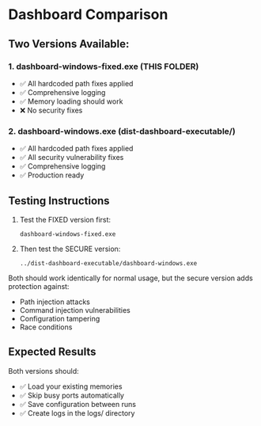 # Dashboard Comparison

## Two Versions Available:

### 1. dashboard-windows-fixed.exe (THIS FOLDER)
- ✅ All hardcoded path fixes applied
- ✅ Comprehensive logging
- ✅ Memory loading should work
- ❌ No security fixes

### 2. dashboard-windows.exe (dist-dashboard-executable/)
- ✅ All hardcoded path fixes applied
- ✅ All security vulnerability fixes
- ✅ Comprehensive logging
- ✅ Production ready

## Testing Instructions

1. Test the FIXED version first:
   ```
   dashboard-windows-fixed.exe
   ```

2. Then test the SECURE version:
   ```
   ../dist-dashboard-executable/dashboard-windows.exe
   ```

Both should work identically for normal usage, but the secure version adds protection against:
- Path injection attacks
- Command injection vulnerabilities
- Configuration tampering
- Race conditions

## Expected Results

Both versions should:
- ✅ Load your existing memories
- ✅ Skip busy ports automatically
- ✅ Save configuration between runs
- ✅ Create logs in the logs/ directory
